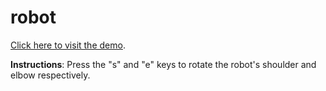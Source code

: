 # robot
[Click here to visit the demo](codedmitry.github.io/webgl_robot). 

__Instructions__:
Press the "s" and "e" keys to rotate the robot's shoulder and elbow respectively.
